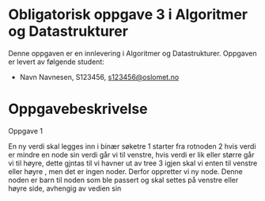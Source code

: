 # Obligatorisk oppgave 3 i Algoritmer og Datastrukturer

Denne oppgaven er en innlevering i Algoritmer og Datastrukturer. 
Oppgaven er levert av følgende student:
* Navn Navnesen, S123456, s123456@oslomet.no


# Oppgavebeskrivelse

Oppgave 1

En ny verdi skal legges inn i binær søketre
1 starter fra rotnoden
2 hvis verdi er mindre en node sin verdi går vi til venstre, hvis verdi er lik eller større går vi til høyre, 
dette gjntas til vi havner ut av tree
3 igjen skal vi enten til venstre eller høyre , men det er ingen noder. Derfor oppretter vi ny node. Denne noden
er barn til noden som ble passert og skal settes på venstre eller høyre side, avhengig av vedien sin
